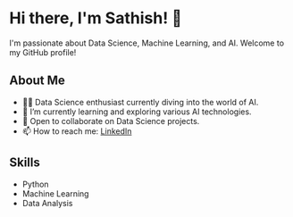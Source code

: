 # Hi there, I'm Sathish! 👋

I'm passionate about Data Science, Machine Learning, and AI. Welcome to my GitHub profile!

## About Me

- 👨‍💻 Data Science enthusiast currently diving into the world of AI.
- 🌱 I’m currently learning and exploring various AI technologies.
- 💼 Open to collaborate on Data Science projects.
- 📫 How to reach me: [LinkedIn](https://www.linkedin.com/in/sathish-g-b9755925b/)

## Skills

- Python
- Machine Learning
- Data Analysis



